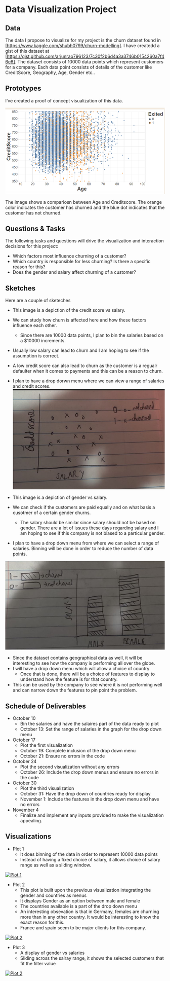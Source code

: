 # Data Visualization Project

## Data

The data I propose to visualize for my project is the churn dataset found in [https://www.kaggle.com/shubh0799/churn-modelling]. I have createdd a gist of this dataset at
[https://gist.github.com/arjunrao796123/7c30f2b6d4a3a3746b0154260a7f46e8]. The dataset consists of 10000 data points which represent customers for a company. Each data point consists of details of the customer like CreditScore, Geography, Age,  Gender etc.. 


## Prototypes

I’ve created a proof of concept visualization of this data.

![Image](Churn_sample.PNG)

The image shows a compariosn between Age and Creditscore. The orange color indicates the customer has churned and the blue dot indicates that the customer has not churned.


## Questions & Tasks

The following tasks and questions will drive the visualization and interaction decisions for this project:

 * Which factors most influence churning of a customer?
 * Which country is responsible for less churning? Is there a specific reason for this?
 * Does the gender and salary affect churning of a customer?

## Sketches
Here are a couple of sketeches
* This image is a depiction of the credit score vs salary.
* We can study how churn is affected here and how these factors influence each other.
  - Since there are 10000 data points, I plan to bin the salaries based on a $10000 increments. 
* Usually low salary can lead to churn and I am hoping to see if the assumption is correct.
* A low credit score can also lead to churn as the customer is a regualr defaulter when it comes to payments and this can be a reason to churn.
* I plan to have a drop dorwn menu where we can view a range of salaries and credit scores.
![Image](Credit_score_salary.jpeg)

* This image is a depiction of gender vs salary. 
* We can check if the customers are paid equally and on what basis a cusotmer of a certain gender churns.
  - The salary should be similar since salary should not be based on gender. There are a lot of issues these days regarding salary and I am hoping to see if this company is not     biased to a particular gender.
* I plan to have a drop down menu from where we can select a range of salaries. Binning will be done in order to reduce the number of data points.

![Image](Gender_Salary.jpeg)

* Since the dataset contains geographical data as well, it will be interesting to see how the company is performing all over the globe.
* I will have a drop down menu which will allow a choice of country
  - Once that is done, there will be a choice of features to display to understand how the feature is for that country.
* This can be used by the company to see where it is not performing well and can narrow down the features to pin point the problem.

## Schedule of Deliverables

* October 10
  - Bin the salaries and have the salaires part of the data ready to plot
  - October 13: Set the range of salaries in the graph for the drop down menu
* October 17
  - Plot the first visualization
  - October 19: Complete inclusion of the drop down menu
  - October 21: Ensure no errors in the code
* October 24
  - Plot the second visualization without any errors
  - October 26: Include the drop down menus and ensure no errors in the code
* October 30
  - Plot the third visualization
  - October 31: Have the drop down of countries ready for display
  - November 1: Include the features in the drop down menu and have no errors 
* November 4
  - Finalize and implement any inputs provided to make the visualization appealing.



## Visualizations

* Plot 1
  - It does binning of the data in order to represent 10000 data points
  - Instead of having a fixed choice of salary, it allows choice of salary range as well as a sliding window.
  
  
 [![Plot 1](https://user-images.githubusercontent.com/42538714/97949302-30a3b380-1d61-11eb-983e-07403e6d3f2a.png)](https://vizhub.com/arjunrao796123/676da987c9ee4aa9923d495bbedc70c6?edit=files&mode=full)


* Plot 2 
  - This plot is built upon the previous visualization integrating the gender and countries as menus
  - It displays Gender as an option between male and female
  - The countries available is a part of the drop down menu
  - An interesting obsevation is that in Germany, females are churning more than in any other country. It would be interesting to know the exact reason for this.
  - France and spain seem to be major clients for this company.

 [![Plot 2]( https://user-images.githubusercontent.com/42538714/97950049-97c26780-1d63-11eb-85aa-c6c71c320510.png)](https://vizhub.com/arjunrao796123/fa1cfacc2908471ab0c0e6c1aa55b575?mode=full)

* Plot 3
  - A display of gender vs salaries
  - Sliding across the salray range, it shows the selected customers that fit the filter value
  
 [![Plot 2]( https://user-images.githubusercontent.com/42538714/97950296-701fcf00-1d64-11eb-8240-aee2e8f4dfba.png)](https://vizhub.com/arjunrao796123/577b7e4d41b84c19aa8830ca0fd7e4c8)
